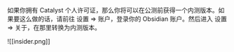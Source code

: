 如果你拥有 Catalyst 个人许可证，那么你将可以在公测前获得一个内测版本。如果要这么做的话，请前往 设置 => 账户，登录你的 Obsidian 账户。然后进入 设置 => 关于，在那里转换为内测版本。

![[insider.png]]